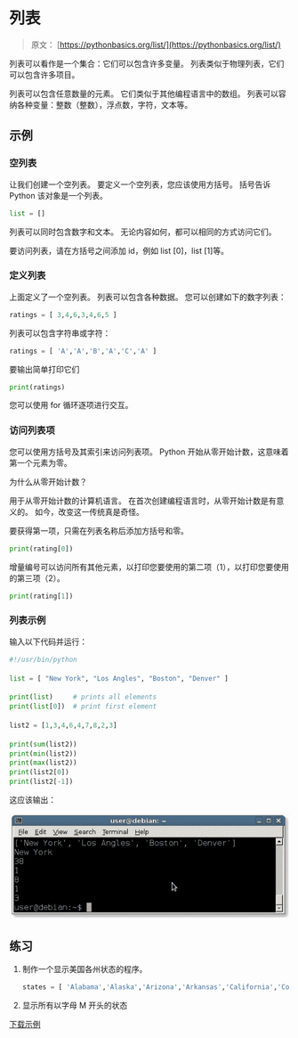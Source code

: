 # 列表

> 原文： [https://pythonbasics.org/list/](https://pythonbasics.org/list/)

列表可以看作是一个集合：它们可以包含许多变量。 列表类似于物理列表，它们可以包含许多项目。

列表可以包含任意数量的元素。 它们类似于其他编程语言中的数组。 列表可以容纳各种变量：整数（整数），浮点数，字符，文本等。



## 示例

### 空列表

让我们创建一个空列表。 要定义一个空列表，您应该使用方括号。
括号告诉 Python 该对象是一个列表。

```py
list = []

```

列表可以同时包含数字和文本。 无论内容如何，​​都可以相同的方式访问它们。

要访问列表，请在方括号之间添加 id，例如 list [0]，list [1]等。

### 定义列表

上面定义了一个空列表。 列表可以包含各种数据。
您可以创建如下的数字列表：

```py
ratings = [ 3,4,6,3,4,6,5 ]

```

列表可以包含字符串或字符：

```py
ratings = [ 'A','A','B','A','C','A' ]

```

要输出简单打印它们

```py
print(ratings)

```

您可以使用 for 循环逐项进行交互。

### 访问列表项

您可以使用方括号及其索引来访问列表项。 Python 开始从零开始计数，这意味着第一个元素为零。

为什么从零开始计数？

用于从零开始计数的计算机语言。 在首次创建编程语言时，从零开始计数是有意义的。 如今，改变这一传统真是奇怪。

要获得第一项，只需在列表名称后添加方括号和零。

```py
print(rating[0])

```

增量编号可以访问所有其他元素，以打印您要使用的第二项（1），以打印您要使用的第三项（2）。

```py
print(rating[1])

```

### 列表示例

输入以下代码并运行：

```py
#!/usr/bin/python

list = [ "New York", "Los Angles", "Boston", "Denver" ]

print(list)     # prints all elements
print(list[0])  # print first element

list2 = [1,3,4,6,4,7,8,2,3]

print(sum(list2))
print(min(list2))
print(max(list2))
print(list2[0])
print(list2[-1])

```

这应该输出：

![list](img/a6f752b0bc9c986ac77db7b6c3a6b687.jpg)

## 练习

1.  制作一个显示美国各州状态的程序。

    ```py
    states = [ 'Alabama','Alaska','Arizona','Arkansas','California','Colorado','Connecticut','Delaware','Florida','Georgia','Hawaii','Idaho','Illinois','Indiana','Iowa','Kansas','Kentucky','Louisiana','Maine','Maryland','Massachusetts','Michigan','Minnesota','Mississippi','Missouri','Montana','Nebraska','Nevada','New Hampshire','New Jersey','New Mexico','New York','North Carolina','North Dakota','Ohio','Oklahoma','Oregon','Pennsylvania','Rhode Island','South Carolina','South Dakota','Tennessee','Texas','Utah','Vermont','Virginia','Washington','West Virginia','Wisconsin','Wyoming' ] 

    ```

2.  显示所有以字母 M 开头的状态

[下载示例](https://gum.co/dcsp)